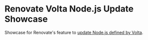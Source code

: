 # Renovate Volta Node.js Update Showcase

Showcase for Renovate's feature to [update Node.js defined by Volta](https://docs.renovatebot.com/node/).
